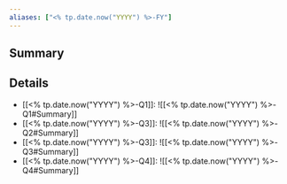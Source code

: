 ```yaml
---
aliases: ["<% tp.date.now("YYYY") %>-FY"]
---
```


## Summary

## Details

- [[<% tp.date.now("YYYY") %>-Q1]]: ![[<% tp.date.now("YYYY") %>-Q1#Summary]]
- [[<% tp.date.now("YYYY") %>-Q3]]: ![[<% tp.date.now("YYYY") %>-Q2#Summary]]
- [[<% tp.date.now("YYYY") %>-Q3]]: ![[<% tp.date.now("YYYY") %>-Q3#Summary]]
- [[<% tp.date.now("YYYY") %>-Q4]]: ![[<% tp.date.now("YYYY") %>-Q4#Summary]]